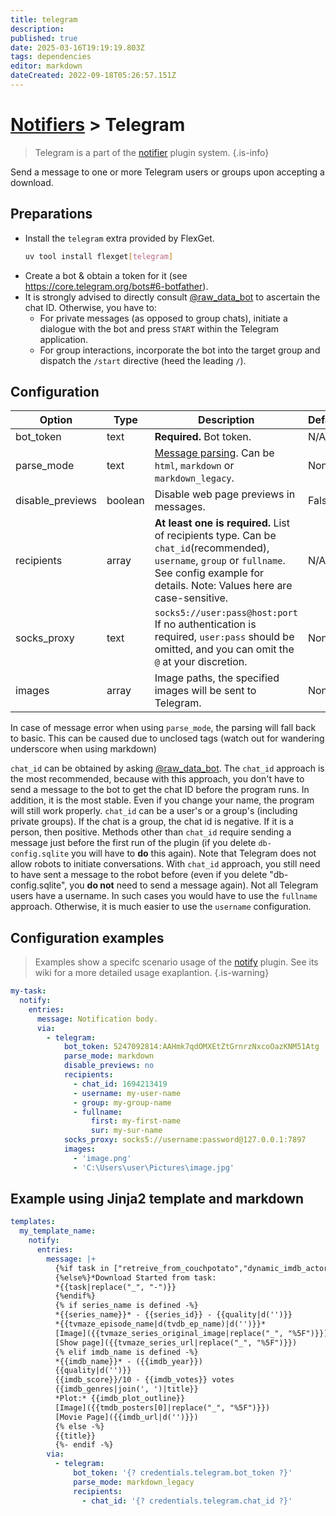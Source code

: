 ```yaml
---
title: telegram
description: 
published: true
date: 2025-03-16T19:19:19.803Z
tags: dependencies
editor: markdown
dateCreated: 2022-09-18T05:26:57.151Z
---
```


# [Notifiers](/Plugins/Notifiers) > Telegram
> Telegram is a part of the [notifier](/Plugins/Notifiers) plugin system.
{.is-info}

Send a message to one or more Telegram users or groups upon accepting a download.


## Preparations

- Install the `telegram` extra provided by FlexGet.
  ```bash
  uv tool install flexget[telegram]
  ```
- Create a bot & obtain a token for it (see https://core.telegram.org/bots#6-botfather).
- It is strongly advised to directly consult [@raw_data_bot](https://t.me/raw_data_bot) to ascertain the chat ID. Otherwise, you have to:
  - For private messages (as opposed to group chats), initiate a dialogue with the bot and press `START` within the Telegram application.
  - For group interactions, incorporate the bot into the target group and dispatch the `/start` directive (heed the leading `/`).

## Configuration

|Option|Type|Description|Default|
|---|---|---|---|
|bot_token|text|**Required.** Bot token.|N/A
|parse_mode|text|[Message parsing](https://core.telegram.org/bots/api#formatting-options). Can be `html`, `markdown` or `markdown_legacy`.|None
|disable_previews|boolean|Disable web page previews in messages.|False
|recipients|array|**At least one is required.** List of recipients type. Can be `chat_id`(recommended), `username`, `group` or `fullname`. See config example for details. Note: Values here are case-sensitive.|N/A
|socks_proxy|text|`socks5://user:pass@host:port` If no authentication is required, `user:pass` should be omitted, and you can omit the `@` at your discretion.|None
|images|array|Image paths, the specified images will be sent to Telegram.|None
  

In case of message error when using `parse_mode`, the parsing will fall back to basic. This can be caused due to unclosed tags (watch out for wandering underscore when using markdown)

`chat_id` can be obtained by asking [@raw_data_bot](https://t.me/raw_data_bot). The `chat_id` approach is the most recommended, because with this approach, you don't have to send a message to the bot to get the chat ID before the program runs. In addition, it is the most stable. Even if you change your name, the program will still work properly. `chat_id` can be a user's or a group's (including private groups). If the chat is a group, the chat id is negative. If it is a person, then positive.
Methods other than `chat_id` require sending a message just before the first run of the plugin (if you delete `db-config.sqlite` you will have to **do** this again). Note that Telegram does not allow robots to initiate conversations. With `chat_id` approach, you still need to have sent a message to the robot before (even if you delete "db-config.sqlite", you **do not** need to send a message again).
Not all Telegram users have a username. In such cases you would have to use the `fullname` approach. Otherwise, it is much easier to use the `username` configuration.

## Configuration examples
> Examples show a specifc scenario usage of the [notify](/Plugins/notify) plugin. See its wiki for a more detailed usage exaplantion.
{.is-warning}

```yaml
my-task:
  notify:
    entries:
      message: Notification body.
      via:
        - telegram:
            bot_token: 5247092814:AAHmk7qdOMXEtZtGrnrzNxcoOazKNM51Atg
            parse_mode: markdown
            disable_previews: no
            recipients:
              - chat_id: 1694213419
              - username: my-user-name
              - group: my-group-name
              - fullname:
                  first: my-first-name
                  sur: my-sur-name
            socks_proxy: socks5://username:password@127.0.0.1:7897
            images:
              - 'image.png'
              - 'C:\Users\user\Pictures\image.jpg'
```

## Example using Jinja2 template and markdown
```yaml
templates:
  my_template_name:
    notify:
      entries:
        message: |+
          {%if task in ["retreive_from_couchpotato","dynamic_imdb_actors"]%}*New movie added to queue*
          {%else%}*Download Started from task:
          *{{task|replace("_", "-")}}
          {%endif%}
          {% if series_name is defined -%}
          *{{series_name}}* - {{series_id}} - {{quality|d('')}}
          *{{tvmaze_episode_name|d(tvdb_ep_name)|d('')}}*
          [Image]({{tvmaze_series_original_image|replace("_", "%5F")}})
          [Show page]({{tvmaze_series_url|replace("_", "%5F")}})
          {% elif imdb_name is defined -%}
          *{{imdb_name}}* - ({{imdb_year}})
          {{quality|d('')}}
          {{imdb_score}}/10 - {{imdb_votes}} votes
          {{imdb_genres|join(', ')|title}} 
          *Plot:* {{imdb_plot_outline}}
          [Image]({{tmdb_posters[0]|replace("_", "%5F")}})
          [Movie Page]({{imdb_url|d('')}})
          {% else -%}
          {{title}}
          {%- endif -%}
        via:
          - telegram:
              bot_token: '{? credentials.telegram.bot_token ?}'
              parse_mode: markdown_legacy
              recipients:
                - chat_id: '{? credentials.telegram.chat_id ?}'
```
